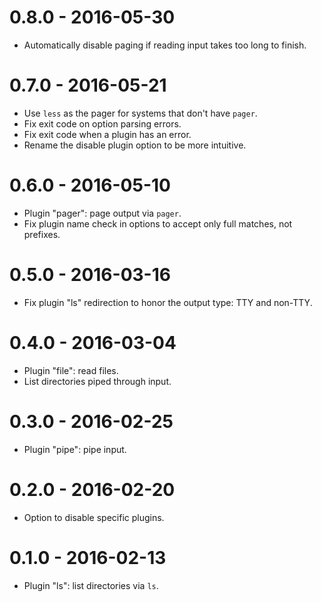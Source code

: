 # 0.8.0 - 2016-05-30 #

- Automatically disable paging if reading input takes too long to finish.

# 0.7.0 - 2016-05-21 #

- Use `less` as the pager for systems that don't have `pager`.
- Fix exit code on option parsing errors.
- Fix exit code when a plugin has an error.
- Rename the disable plugin option to be more intuitive.

# 0.6.0 - 2016-05-10 #

- Plugin "pager": page output via `pager`.
- Fix plugin name check in options to accept only full matches, not prefixes.

# 0.5.0 - 2016-03-16 #

- Fix plugin "ls" redirection to honor the output type: TTY and non-TTY.

# 0.4.0 - 2016-03-04 #

- Plugin "file": read files.
- List directories piped through input.

# 0.3.0 - 2016-02-25 #

- Plugin "pipe": pipe input.

# 0.2.0 - 2016-02-20 #

- Option to disable specific plugins.

# 0.1.0 - 2016-02-13 #

- Plugin "ls": list directories via `ls`.
